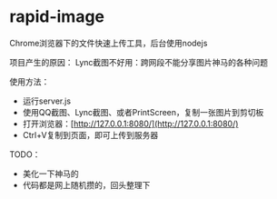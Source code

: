 rapid-image
===========

Chrome浏览器下的文件快速上传工具，后台使用nodejs

项目产生的原因：
Lync截图不好用：跨网段不能分享图片神马的各种问题

使用方法：

- 运行server.js
- 使用QQ截图、Lync截图、或者PrintScreen，复制一张图片到剪切板
- 打开浏览器：[http://127.0.0.1:8080/](http://127.0.0.1:8080/)
- Ctrl+V复制到页面，即可上传到服务器


TODO：

- 美化一下神马的
- 代码都是网上随机攒的，回头整理下